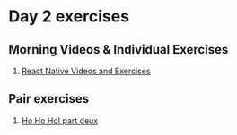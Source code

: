 # Day 2 exercises

## Morning Videos & Individual Exercises

1. [React Native Videos and Exercises](examples.md)

## Pair exercises

1. [Ho Ho Ho! part deux](hohoho.md)
